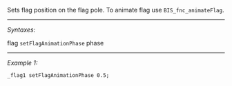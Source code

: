 Sets flag position on the flag pole. To animate flag use `BIS_fnc_animateFlag`.


---
*Syntaxes:*

flag `setFlagAnimationPhase` phase

---
*Example 1:*

```sqf
_flag1 setFlagAnimationPhase 0.5;
```